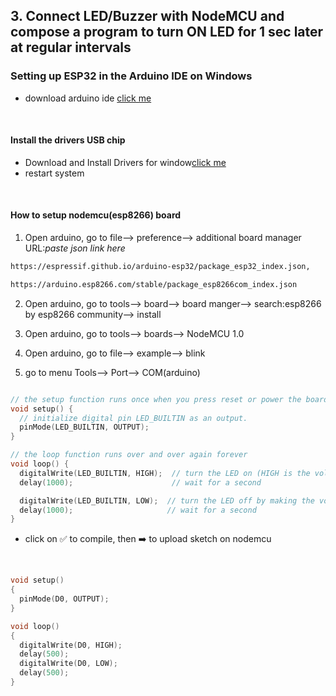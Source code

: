 ## 3. Connect LED/Buzzer with NodeMCU and compose a program to turn ON LED for 1 sec later at regular intervals

### Setting up ESP32 in the Arduino IDE on Windows

- download arduino ide [click me](https://www.arduino.cc/en/software)

<br>

#### Install the drivers USB chip<a id="13"></a>

- Download and Install Drivers for window[click me](<https://github.com/joysmith/Shri-Shankaracharya-Technical-Campus/blob/main/5%20sem%20DS(A%20%2B%20B)%20%20-IOT/Resource/pololu-cp2102-windows-220616.zip>)
- restart system

<br>

#### How to setup nodemcu(esp8266) board

1. Open arduino, go to file--> preference--> additional board manager URL:_paste json link here_

```sh
https://espressif.github.io/arduino-esp32/package_esp32_index.json,

https://arduino.esp8266.com/stable/package_esp8266com_index.json
```

2. Open arduino, go to tools--> board--> board manger--> search:esp8266 by esp8266 community--> install

3. Open arduino, go to tools--> boards--> NodeMCU 1.0

4. Open arduino, go to file--> example--> blink

5. go to menu Tools--> Port--> COM(arduino)

```ino

// the setup function runs once when you press reset or power the board
void setup() {
  // initialize digital pin LED_BUILTIN as an output.
  pinMode(LED_BUILTIN, OUTPUT);
}

// the loop function runs over and over again forever
void loop() {
  digitalWrite(LED_BUILTIN, HIGH);  // turn the LED on (HIGH is the voltage level)
  delay(1000);                      // wait for a second

  digitalWrite(LED_BUILTIN, LOW);  // turn the LED off by making the voltage LOW
  delay(1000);                     // wait for a second
}

```

- click on ✅ to compile, then ➡️ to upload sketch on nodemcu

<br>

```ino
void setup()
{
  pinMode(D0, OUTPUT);
}

void loop()
{
  digitalWrite(D0, HIGH);
  delay(500);
  digitalWrite(D0, LOW);
  delay(500);
}

```
